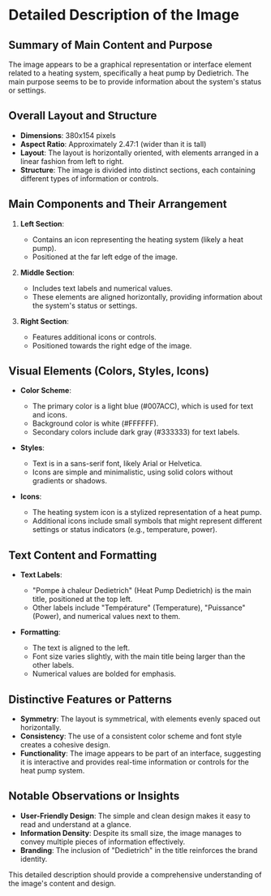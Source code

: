 # Detailed Description of the Image

## Summary of Main Content and Purpose

The image appears to be a graphical representation or interface element related to a heating system, specifically a heat pump by Dedietrich. The main purpose seems to be to provide information about the system's status or settings.

## Overall Layout and Structure

- **Dimensions**: 380x154 pixels
- **Aspect Ratio**: Approximately 2.47:1 (wider than it is tall)
- **Layout**: The layout is horizontally oriented, with elements arranged in a linear fashion from left to right.
- **Structure**: The image is divided into distinct sections, each containing different types of information or controls.

## Main Components and Their Arrangement

1. **Left Section**:
   - Contains an icon representing the heating system (likely a heat pump).
   - Positioned at the far left edge of the image.

2. **Middle Section**:
   - Includes text labels and numerical values.
   - These elements are aligned horizontally, providing information about the system's status or settings.

3. **Right Section**:
   - Features additional icons or controls.
   - Positioned towards the right edge of the image.

## Visual Elements (Colors, Styles, Icons)

- **Color Scheme**:
  - The primary color is a light blue (#007ACC), which is used for text and icons.
  - Background color is white (#FFFFFF).
  - Secondary colors include dark gray (#333333) for text labels.

- **Styles**:
  - Text is in a sans-serif font, likely Arial or Helvetica.
  - Icons are simple and minimalistic, using solid colors without gradients or shadows.

- **Icons**:
  - The heating system icon is a stylized representation of a heat pump.
  - Additional icons include small symbols that might represent different settings or status indicators (e.g., temperature, power).

## Text Content and Formatting

- **Text Labels**:
  - "Pompe à chaleur Dedietrich" (Heat Pump Dedietrich) is the main title, positioned at the top left.
  - Other labels include "Température" (Temperature), "Puissance" (Power), and numerical values next to them.

- **Formatting**:
  - The text is aligned to the left.
  - Font size varies slightly, with the main title being larger than the other labels.
  - Numerical values are bolded for emphasis.

## Distinctive Features or Patterns

- **Symmetry**: The layout is symmetrical, with elements evenly spaced out horizontally.
- **Consistency**: The use of a consistent color scheme and font style creates a cohesive design.
- **Functionality**: The image appears to be part of an interface, suggesting it is interactive and provides real-time information or controls for the heat pump system.

## Notable Observations or Insights

- **User-Friendly Design**: The simple and clean design makes it easy to read and understand at a glance.
- **Information Density**: Despite its small size, the image manages to convey multiple pieces of information effectively.
- **Branding**: The inclusion of "Dedietrich" in the title reinforces the brand identity.

This detailed description should provide a comprehensive understanding of the image's content and design.